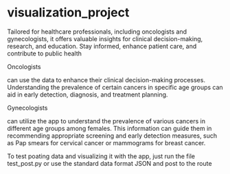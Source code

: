 # visualization_project

 Tailored for healthcare professionals, including oncologists and gynecologists, it offers valuable insights for clinical decision-making, research, and education. Stay informed, enhance patient care, and contribute to public health 

 Oncologists 

 
 can use the data to enhance their clinical decision-making processes. Understanding the prevalence of certain cancers in specific age groups can aid in early detection, diagnosis, and treatment planning.

 
 Gynecologists

  can utilize the app to understand the prevalence of various cancers in different age groups among females. This information can guide them in recommending appropriate screening and early detection measures, such as Pap smears for cervical cancer or mammograms for breast cancer.


 To test poating data and visualizing it with the app, just run the file test_post.py or use the standard data format JSON and post to the route 
